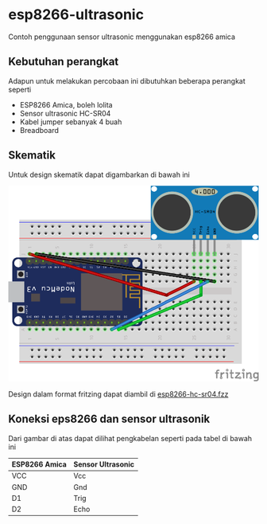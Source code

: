 # esp8266-ultrasonic
Contoh penggunaan sensor ultrasonic menggunakan esp8266 amica

## Kebutuhan perangkat
Adapun untuk melakukan percobaan ini dibutuhkan beberapa perangkat seperti
+ ESP8266 Amica, boleh lolita
+ Sensor ultrasonic HC-SR04
+ Kabel jumper sebanyak 4 buah
+ Breadboard

## Skematik
Untuk design skematik dapat digambarkan di bawah ini

![](esp8266-hc-sr04.png)

Design dalam format fritzing dapat diambil di [esp8266-hc-sr04.fzz](esp8266-hc-sr04.fzz)

## Koneksi eps8266 dan sensor ultrasonik
Dari gambar di atas dapat dilihat pengkabelan seperti pada tabel di bawah ini

| ESP8266 Amica | Sensor Ultrasonic                  |
|---------------|------------------------------------|
| VCC           | Vcc                                |
| GND           | Gnd                                |
| D1            | Trig                               |
| D2            | Echo                               |
